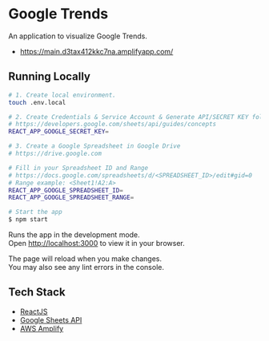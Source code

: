 # Google Trends

An application to visualize Google Trends.
* https://main.d3tax412kkc7na.amplifyapp.com/

## Running Locally

```bash
# 1. Create local environment.
touch .env.local

# 2. Create Credentials & Service Account & Generate API/SECRET KEY following the documentation:
# https://developers.google.com/sheets/api/guides/concepts
REACT_APP_GOOGLE_SECRET_KEY=

# 3. Create a Google Spreadsheet in Google Drive
# https://drive.google.com

# Fill in your Spreadsheet ID and Range
# https://docs.google.com/spreadsheets/d/<SPREADSHEET_ID>/edit#gid=0
# Range example: <Sheet1!A2:A>
REACT_APP_GOOGLE_SPREADSHEET_ID=
REACT_APP_GOOGLE_SPREADSHEET_RANGE=

# Start the app
$ npm start
```

Runs the app in the development mode.\
Open [http://localhost:3000](http://localhost:3000) to view it in your browser.

The page will reload when you make changes.\
You may also see any lint errors in the console.

## Tech Stack
* [ReactJS](https://reactjs.org/)
* [Google Sheets API](https://developers.google.com/sheets/api/quickstart/java)
* [AWS Amplify](https://docs.amplify.aws/)